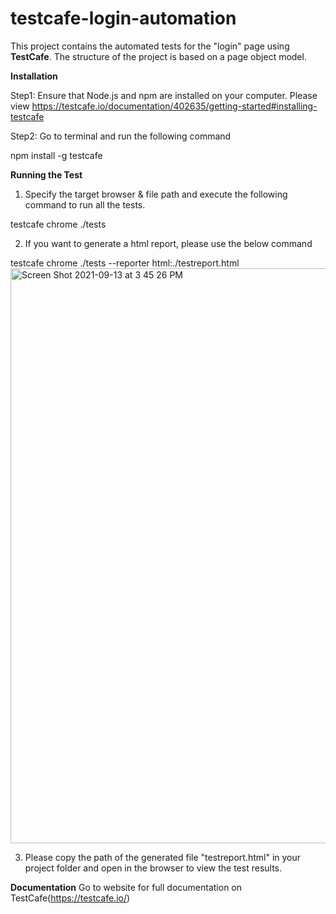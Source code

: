 # testcafe-login-automation

This project contains the automated tests for the "login" page using **TestCafe**.
The structure of the project is based on a page object model.

**Installation**

Step1: Ensure that Node.js and npm are installed on your computer. 
Please view https://testcafe.io/documentation/402635/getting-started#installing-testcafe

Step2: Go to terminal and run the following command

npm install -g testcafe

**Running the Test**

1. Specify the target browser & file path and execute the following command to run all the tests.

testcafe chrome ./tests

2. If you want to generate a html report, please use the below command

testcafe chrome ./tests --reporter html:./testreport.html
<img width="920" alt="Screen Shot 2021-09-13 at 3 45 26 PM" src="https://user-images.githubusercontent.com/17180968/133094897-21fdb07c-277a-439f-9973-0fdee23a56d0.png">

3. Please copy the path of the generated file "testreport.html" in your project folder and open in
   the browser to view the test results.

**Documentation**
Go to website for full documentation on TestCafe(https://testcafe.io/)
